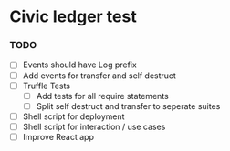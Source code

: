 # Civic ledger test

### TODO
* [ ] Events should have Log prefix
* [ ] Add events for transfer and self destruct
* [ ] Truffle Tests
  * [ ] Add tests for all require statements
  * [ ] Split self destruct and transfer to seperate suites
* [ ] Shell script for deployment
* [ ] Shell script for interaction / use cases
* [ ] Improve React app
